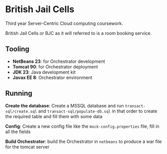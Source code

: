 # British Jail Cells

Third year Server-Centric Cloud computing coursework.

British Jail Cells or BJC as it will referred to is a room booking service.

## Tooling

- **NetBeans 23**: for Orchestrator development
- **Tomcat 90**: for Orchestrator deployment
- **JDK 23**: Java development kit
- **Javax EE 8**: Orchestrator environment
<!-- **DB Browser for SQLite Version 3.13+**: Database tooling, creation, debugging -->

## Running

**Create the database**: Create a MSSQL database and run `transact-sql/create.sql` and `transact-sql/populate-db.sql` in that order to create the required table and fill them with some data

**Config**: Create a new config file like the `mock-config.properties` file, fill in all the fields

**Build Orchestrator**: build the Orchestrator in `netbeans` to produce a war file for the tomcat server
